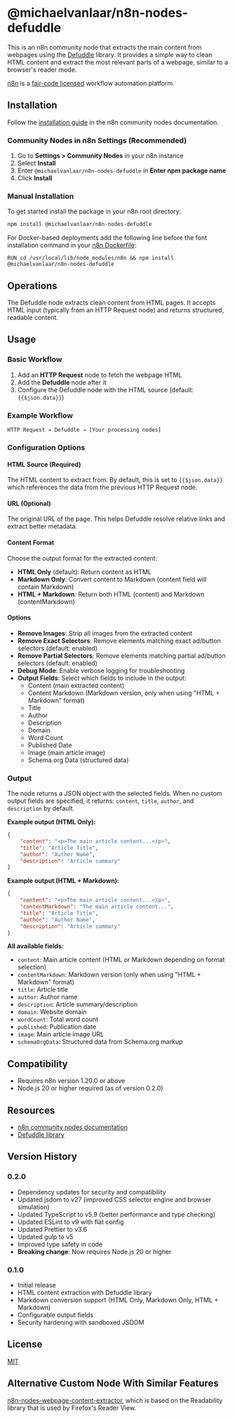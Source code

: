# @michaelvanlaar/n8n-nodes-defuddle

This is an n8n community node that extracts the main content from webpages using the [Defuddle](https://github.com/kepano/defuddle) library. It provides a simple way to clean HTML content and extract the most relevant parts of a webpage, similar to a browser's reader mode.

[n8n](https://n8n.io/) is a [fair-code licensed](https://docs.n8n.io/reference/license/) workflow automation platform.

## Installation

Follow the [installation guide](https://docs.n8n.io/integrations/community-nodes/installation/) in the n8n community nodes documentation.

### Community Nodes in n8n Settings (Recommended)

1. Go to **Settings > Community Nodes** in your n8n instance
2. Select **Install**
3. Enter `@michaelvanlaar/n8n-nodes-defuddle` in **Enter npm package name**
4. Click **Install**

### Manual Installation

To get started install the package in your n8n root directory:

```bash
npm install @michaelvanlaar/n8n-nodes-defuddle
```

For Docker-based deployments add the following line before the font installation command in your [n8n Dockerfile](https://github.com/n8n-io/n8n/blob/master/docker/images/n8n/Dockerfile):

```
RUN cd /usr/local/lib/node_modules/n8n && npm install @michaelvanlaar/n8n-nodes-defuddle
```

## Operations

The Defuddle node extracts clean content from HTML pages. It accepts HTML input (typically from an HTTP Request node) and returns structured, readable content.

## Usage

### Basic Workflow

1. Add an **HTTP Request** node to fetch the webpage HTML
2. Add the **Defuddle** node after it
3. Configure the Defuddle node with the HTML source (default: `{{$json.data}}`)

### Example Workflow

```
HTTP Request → Defuddle → [Your processing nodes]
```

### Configuration Options

#### HTML Source (Required)

The HTML content to extract from. By default, this is set to `{{$json.data}}` which references the data from the previous HTTP Request node.

#### URL (Optional)

The original URL of the page. This helps Defuddle resolve relative links and extract better metadata.

#### Content Format

Choose the output format for the extracted content:

- **HTML Only** (default): Return content as HTML
- **Markdown Only**: Convert content to Markdown (content field will contain Markdown)
- **HTML + Markdown**: Return both HTML (content) and Markdown (contentMarkdown)

#### Options

- **Remove Images**: Strip all images from the extracted content
- **Remove Exact Selectors**: Remove elements matching exact ad/button selectors (default: enabled)
- **Remove Partial Selectors**: Remove elements matching partial ad/button selectors (default: enabled)
- **Debug Mode**: Enable verbose logging for troubleshooting
- **Output Fields**: Select which fields to include in the output:
  - Content (main extracted content)
  - Content Markdown (Markdown version, only when using "HTML + Markdown" format)
  - Title
  - Author
  - Description
  - Domain
  - Word Count
  - Published Date
  - Image (main article image)
  - Schema.org Data (structured data)

### Output

The node returns a JSON object with the selected fields. When no custom output fields are specified, it returns: `content`, `title`, `author`, and `description` by default.

**Example output (HTML Only):**

```json
{
	"content": "<p>The main article content...</p>",
	"title": "Article Title",
	"author": "Author Name",
	"description": "Article summary"
}
```

**Example output (HTML + Markdown):**

```json
{
	"content": "<p>The main article content...</p>",
	"contentMarkdown": "The main article content...",
	"title": "Article Title",
	"author": "Author Name",
	"description": "Article summary"
}
```

**All available fields:**

- `content`: Main article content (HTML or Markdown depending on format selection)
- `contentMarkdown`: Markdown version (only when using "HTML + Markdown" format)
- `title`: Article title
- `author`: Author name
- `description`: Article summary/description
- `domain`: Website domain
- `wordCount`: Total word count
- `published`: Publication date
- `image`: Main article image URL
- `schemaOrgData`: Structured data from Schema.org markup

## Compatibility

- Requires n8n version 1.20.0 or above
- Node.js 20 or higher required (as of version 0.2.0)

## Resources

- [n8n community nodes documentation](https://docs.n8n.io/integrations/community-nodes/)
- [Defuddle library](https://github.com/kepano/defuddle)

## Version History

### 0.2.0

- Dependency updates for security and compatibility
- Updated jsdom to v27 (improved CSS selector engine and browser simulation)
- Updated TypeScript to v5.9 (better performance and type checking)
- Updated ESLint to v9 with flat config
- Updated Prettier to v3.6
- Updated gulp to v5
- Improved type safety in code
- **Breaking change**: Now requires Node.js 20 or higher

### 0.1.0

- Initial release
- HTML content extraction with Defuddle library
- Markdown conversion support (HTML Only, Markdown Only, HTML + Markdown)
- Configurable output fields
- Security hardening with sandboxed JSDOM

## License

[MIT](https://github.com/MichaelvanLaar/n8n-nodes-defuddle/blob/master/LICENSE.md)

## Alternative Custom Node With Similar Features

[n8n-nodes-webpage-content-extractor](https://github.com/Savjee/n8n-nodes-webpage-content-extractor), which is based on the Readability library that is used by Firefox's Reader View.

